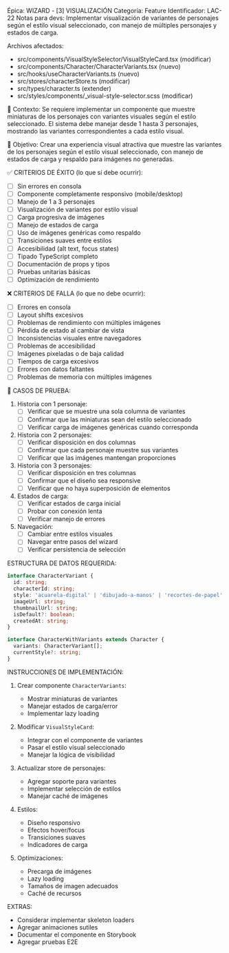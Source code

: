 Épica: WIZARD - [3] VISUALIZACIÓN
Categoría: Feature
Identificador: LAC-22
Notas para devs: Implementar visualización de variantes de personajes según el estilo visual seleccionado, con manejo de múltiples personajes y estados de carga.

Archivos afectados:
- src/components/VisualStyleSelector/VisualStyleCard.tsx (modificar)
- src/components/Character/CharacterVariants.tsx (nuevo)
- src/hooks/useCharacterVariants.ts (nuevo)
- src/stores/characterStore.ts (modificar)
- src/types/character.ts (extender)
- src/styles/components/_visual-style-selector.scss (modificar)

🧠 Contexto:
Se requiere implementar un componente que muestre miniaturas de los personajes con variantes visuales según el estilo seleccionado. El sistema debe manejar desde 1 hasta 3 personajes, mostrando las variantes correspondientes a cada estilo visual.

📐 Objetivo:
Crear una experiencia visual atractiva que muestre las variantes de los personajes según el estilo visual seleccionado, con manejo de estados de carga y respaldo para imágenes no generadas.

✅ CRITERIOS DE ÉXITO (lo que sí debe ocurrir):

- [ ] Sin errores en consola
- [ ] Componente completamente responsivo (mobile/desktop)
- [ ] Manejo de 1 a 3 personajes
- [ ] Visualización de variantes por estilo visual
- [ ] Carga progresiva de imágenes
- [ ] Manejo de estados de carga
- [ ] Uso de imágenes genéricas como respaldo
- [ ] Transiciones suaves entre estilos
- [ ] Accesibilidad (alt text, focus states)
- [ ] Tipado TypeScript completo
- [ ] Documentación de props y tipos
- [ ] Pruebas unitarias básicas
- [ ] Optimización de rendimiento

❌ CRITERIOS DE FALLA (lo que no debe ocurrir):

- [ ] Errores en consola
- [ ] Layout shifts excesivos
- [ ] Problemas de rendimiento con múltiples imágenes
- [ ] Pérdida de estado al cambiar de vista
- [ ] Inconsistencias visuales entre navegadores
- [ ] Problemas de accesibilidad
- [ ] Imágenes pixeladas o de baja calidad
- [ ] Tiempos de carga excesivos
- [ ] Errores con datos faltantes
- [ ] Problemas de memoria con múltiples imágenes

🧪 CASOS DE PRUEBA:

1. Historia con 1 personaje:
   - [ ] Verificar que se muestre una sola columna de variantes
   - [ ] Confirmar que las miniaturas sean del estilo seleccionado
   - [ ] Verificar carga de imágenes genéricas cuando corresponda

2. Historia con 2 personajes:
   - [ ] Verificar disposición en dos columnas
   - [ ] Confirmar que cada personaje muestre sus variantes
   - [ ] Verificar que las imágenes mantengan proporciones

3. Historia con 3 personajes:
   - [ ] Verificar disposición en tres columnas
   - [ ] Confirmar que el diseño sea responsive
   - [ ] Verificar que no haya superposición de elementos

4. Estados de carga:
   - [ ] Verificar estados de carga inicial
   - [ ] Probar con conexión lenta
   - [ ] Verificar manejo de errores

5. Navegación:
   - [ ] Cambiar entre estilos visuales
   - [ ] Navegar entre pasos del wizard
   - [ ] Verificar persistencia de selección

ESTRUCTURA DE DATOS REQUERIDA:

```typescript
interface CharacterVariant {
  id: string;
  characterId: string;
  style: 'acuarela-digital' | 'dibujado-a-manos' | 'recortes-de-papel' | 'kawaii';
  imageUrl: string;
  thumbnailUrl: string;
  isDefault?: boolean;
  createdAt: string;
}

interface CharacterWithVariants extends Character {
  variants: CharacterVariant[];
  currentStyle?: string;
}
```

INSTRUCCIONES DE IMPLEMENTACIÓN:

1. Crear componente `CharacterVariants`:
   - Mostrar miniaturas de variantes
   - Manejar estados de carga/error
   - Implementar lazy loading

2. Modificar `VisualStyleCard`:
   - Integrar con el componente de variantes
   - Pasar el estilo visual seleccionado
   - Manejar la lógica de visibilidad

3. Actualizar store de personajes:
   - Agregar soporte para variantes
   - Implementar selección de estilos
   - Manejar caché de imágenes

4. Estilos:
   - Diseño responsivo
   - Efectos hover/focus
   - Transiciones suaves
   - Indicadores de carga

5. Optimizaciones:
   - Precarga de imágenes
   - Lazy loading
   - Tamaños de imagen adecuados
   - Caché de recursos

EXTRAS:
- Considerar implementar skeleton loaders
- Agregar animaciones sutiles
- Documentar el componente en Storybook
- Agregar pruebas E2E
